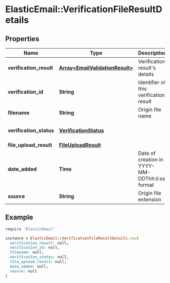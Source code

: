 # ElasticEmail::VerificationFileResultDetails

## Properties

| Name | Type | Description | Notes |
| ---- | ---- | ----------- | ----- |
| **verification_result** | [**Array&lt;EmailValidationResult&gt;**](EmailValidationResult.md) | Verification result&#39;s details | [optional] |
| **verification_id** | **String** | Identifier of this verification result | [optional] |
| **filename** | **String** | Origin file name | [optional] |
| **verification_status** | [**VerificationStatus**](VerificationStatus.md) |  | [optional][default to &#39;Processing&#39;] |
| **file_upload_result** | [**FileUploadResult**](FileUploadResult.md) |  | [optional] |
| **date_added** | **Time** | Date of creation in YYYY-MM-DDThh:ii:ss format | [optional] |
| **source** | **String** | Origin file extension | [optional] |

## Example

```ruby
require 'ElasticEmail'

instance = ElasticEmail::VerificationFileResultDetails.new(
  verification_result: null,
  verification_id: null,
  filename: null,
  verification_status: null,
  file_upload_result: null,
  date_added: null,
  source: null
)
```

